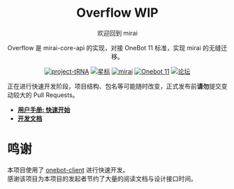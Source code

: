 <div align="center">
  <h1>Overflow WIP</h1>
  
  欢迎回到 mirai
  
  Overflow 是 mirai-core-api 的实现，对接 OneBot 11 标准，实现 mirai 的无缝迁移。
  
  [![project-tRNA](https://img.shields.io/badge/project--tRNA-a7a3ff?style=for-the-badge)](https://github.com/project-tRNA) [![星标](https://shields.io/github/stars/MrXiaoM/Overflow?logo=github&style=for-the-badge&label=%E6%98%9F%E6%A0%87)](https://github.com/MrXiaoM/Overflow/stargazers) [![mirai](https://img.shields.io/badge/mirai--core--api-2.16.0-blue?style=for-the-badge)](https://github.com/mamoe/mirai) [![Onebot 11](https://img.shields.io/badge/Onebot-11-313343?style=for-the-badge)](https://11.onebot.dev) [![论坛](https://img.shields.io/badge/MiraiForum-post-5094e4?style=for-the-badge)](https://mirai.mamoe.net/topic/2565)
</div>

正在进行快速开发阶段，项目结构、包名等可能随时改变，正式发布前**请勿**提交变动较大的 Pull Requests。

- **[用户手册: 快速开始](docs/README.md)**
- **[开发文档](docs/dev/README.md)**

# 鸣谢

本项目使用了 [onebot-client](https://github.com/cnlimiter/onebot-client) 进行快速开发。  
感谢该项目为本项目的发起者节约了大量的阅读文档与设计接口时间。

